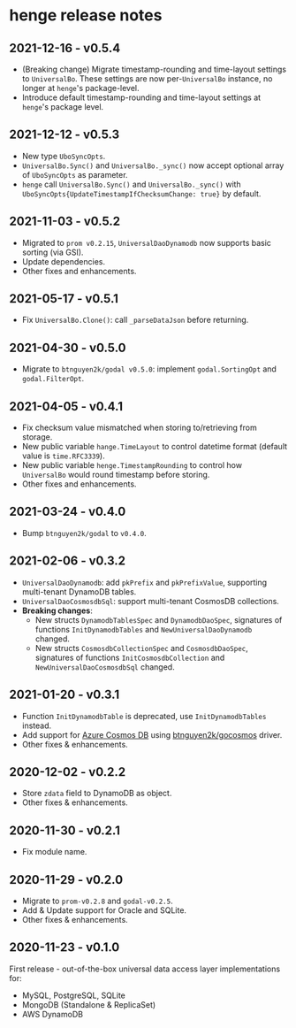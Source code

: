 # henge release notes

## 2021-12-16 - v0.5.4

- (Breaking change) Migrate timestamp-rounding and time-layout settings to `UniversalBo`. These settings are now
  per-`UniversalBo` instance, no longer at `henge`'s package-level.
- Introduce default timestamp-rounding and time-layout settings at `henge`'s package level.

## 2021-12-12 - v0.5.3

- New type `UboSyncOpts`.
- `UniversalBo.Sync()` and `UniversalBo._sync()` now accept optional array of `UboSyncOpts` as parameter.
- `henge` call `UniversalBo.Sync()` and `UniversalBo._sync()` with `UboSyncOpts{UpdateTimestampIfChecksumChange: true}`
  by default.

## 2021-11-03 - v0.5.2

- Migrated to `prom v0.2.15`, `UniversalDaoDynamodb` now supports basic sorting (via GSI).
- Update dependencies.
- Other fixes and enhancements.

## 2021-05-17 - v0.5.1

- Fix `UniversalBo.Clone()`: call `_parseDataJson` before returning.

## 2021-04-30 - v0.5.0

- Migrate to `btnguyen2k/godal v0.5.0`: implement `godal.SortingOpt` and `godal.FilterOpt`.

## 2021-04-05 - v0.4.1

- Fix checksum value mismatched when storing to/retrieving from storage.
- New public variable `hange.TimeLayout` to control datetime format (default value is `time.RFC3339`).
- New public variable `henge.TimestampRounding` to control how `UniversalBo` would round timestamp before storing.
- Other fixes and enhancements.

## 2021-03-24 - v0.4.0

- Bump `btnguyen2k/godal` to `v0.4.0`.

## 2021-02-06 - v0.3.2

- `UniversalDaoDynamodb`: add `pkPrefix` and `pkPrefixValue`, supporting multi-tenant DynamoDB tables.
- `UniversalDaoCosmosdbSql`: support multi-tenant CosmosDB collections.
- **Breaking changes**:
    - New structs `DynamodbTablesSpec` and `DynamodbDaoSpec`, signatures of functions `InitDynamodbTables`
      and `NewUniversalDaoDynamodb` changed.
    - New structs `CosmosdbCollectionSpec` and `CosmosdbDaoSpec`, signatures of functions `InitCosmosdbCollection`
      and `NewUniversalDaoCosmosdbSql` changed.

## 2021-01-20 - v0.3.1

- Function `InitDynamodbTable` is deprecated, use `InitDynamodbTables` instead.
- Add support for [Azure Cosmos DB](https://docs.microsoft.com/en-us/azure/cosmos-db/introduction)
  using [btnguyen2k/gocosmos](https://github.com/btnguyen2k/gocosmos) driver.
- Other fixes & enhancements.

## 2020-12-02 - v0.2.2

- Store `zdata` field to DynamoDB as object.
- Other fixes & enhancements.

## 2020-11-30 - v0.2.1

- Fix module name.

## 2020-11-29 - v0.2.0

- Migrate to `prom-v0.2.8` and `godal-v0.2.5`.
- Add & Update support for Oracle and SQLite.
- Other fixes & enhancements.

## 2020-11-23 - v0.1.0

First release - out-of-the-box universal data access layer implementations for:

- MySQL, PostgreSQL, SQLite
- MongoDB (Standalone & ReplicaSet)
- AWS DynamoDB
